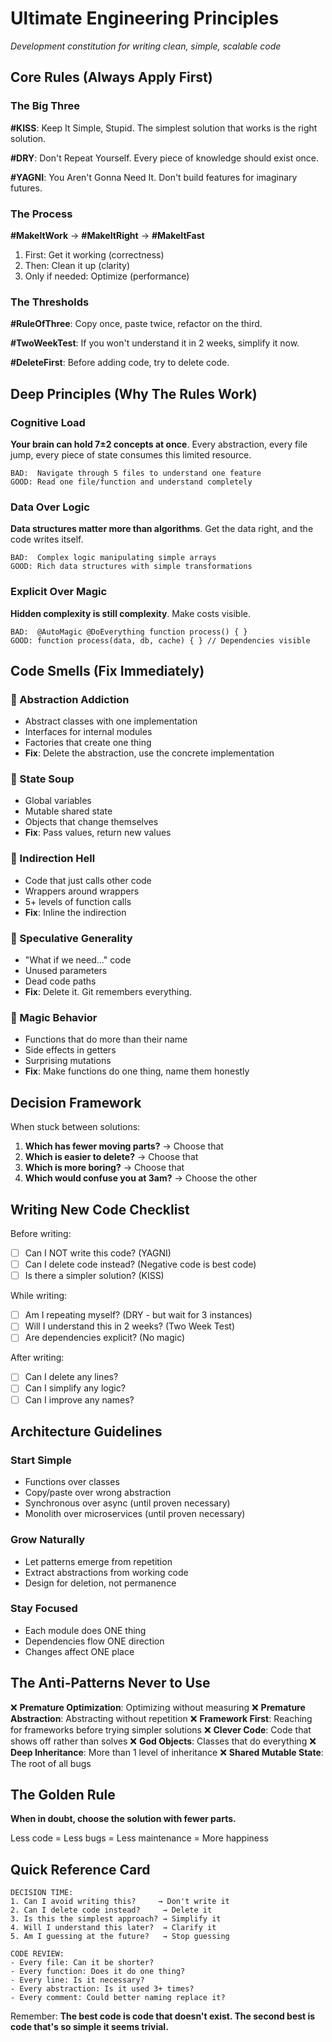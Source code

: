 # Ultimate Engineering Principles
*Development constitution for writing clean, simple, scalable code*

## Core Rules (Always Apply First)

### The Big Three
**#KISS**: Keep It Simple, Stupid. The simplest solution that works is the right solution.

**#DRY**: Don't Repeat Yourself. Every piece of knowledge should exist once.

**#YAGNI**: You Aren't Gonna Need It. Don't build features for imaginary futures.

### The Process
**#MakeItWork** → **#MakeItRight** → **#MakeItFast**
1. First: Get it working (correctness)
2. Then: Clean it up (clarity)
3. Only if needed: Optimize (performance)

### The Thresholds
**#RuleOfThree**: Copy once, paste twice, refactor on the third.

**#TwoWeekTest**: If you won't understand it in 2 weeks, simplify it now.

**#DeleteFirst**: Before adding code, try to delete code.

## Deep Principles (Why The Rules Work)

### Cognitive Load
**Your brain can hold 7±2 concepts at once**. Every abstraction, every file jump, every piece of state consumes this limited resource.

```
BAD:  Navigate through 5 files to understand one feature
GOOD: Read one file/function and understand completely
```

### Data Over Logic
**Data structures matter more than algorithms**. Get the data right, and the code writes itself.

```
BAD:  Complex logic manipulating simple arrays
GOOD: Rich data structures with simple transformations
```

### Explicit Over Magic
**Hidden complexity is still complexity**. Make costs visible.

```
BAD:  @AutoMagic @DoEverything function process() { }
GOOD: function process(data, db, cache) { } // Dependencies visible
```

## Code Smells (Fix Immediately)

### 🚨 Abstraction Addiction
- Abstract classes with one implementation
- Interfaces for internal modules
- Factories that create one thing
- **Fix**: Delete the abstraction, use the concrete implementation

### 🚨 State Soup
- Global variables
- Mutable shared state
- Objects that change themselves
- **Fix**: Pass values, return new values

### 🚨 Indirection Hell
- Code that just calls other code
- Wrappers around wrappers
- 5+ levels of function calls
- **Fix**: Inline the indirection

### 🚨 Speculative Generality
- "What if we need..." code
- Unused parameters
- Dead code paths
- **Fix**: Delete it. Git remembers everything.

### 🚨 Magic Behavior
- Functions that do more than their name
- Side effects in getters
- Surprising mutations
- **Fix**: Make functions do one thing, name them honestly

## Decision Framework

When stuck between solutions:

1. **Which has fewer moving parts?** → Choose that
2. **Which is easier to delete?** → Choose that
3. **Which is more boring?** → Choose that
4. **Which would confuse you at 3am?** → Choose the other

## Writing New Code Checklist

Before writing:
- [ ] Can I NOT write this code? (YAGNI)
- [ ] Can I delete code instead? (Negative code is best code)
- [ ] Is there a simpler solution? (KISS)

While writing:
- [ ] Am I repeating myself? (DRY - but wait for 3 instances)
- [ ] Will I understand this in 2 weeks? (Two Week Test)
- [ ] Are dependencies explicit? (No magic)

After writing:
- [ ] Can I delete any lines?
- [ ] Can I simplify any logic?
- [ ] Can I improve any names?

## Architecture Guidelines

### Start Simple
- Functions over classes
- Copy/paste over wrong abstraction
- Synchronous over async (until proven necessary)
- Monolith over microservices (until proven necessary)

### Grow Naturally
- Let patterns emerge from repetition
- Extract abstractions from working code
- Design for deletion, not permanence

### Stay Focused
- Each module does ONE thing
- Dependencies flow ONE direction
- Changes affect ONE place

## The Anti-Patterns Never to Use

❌ **Premature Optimization**: Optimizing without measuring
❌ **Premature Abstraction**: Abstracting without repetition
❌ **Framework First**: Reaching for frameworks before trying simpler solutions
❌ **Clever Code**: Code that shows off rather than solves
❌ **God Objects**: Classes that do everything
❌ **Deep Inheritance**: More than 1 level of inheritance
❌ **Shared Mutable State**: The root of all bugs

## The Golden Rule

**When in doubt, choose the solution with fewer parts.**

Less code = Less bugs = Less maintenance = More happiness

## Quick Reference Card

```
DECISION TIME:
1. Can I avoid writing this?     → Don't write it
2. Can I delete code instead?     → Delete it
3. Is this the simplest approach? → Simplify it
4. Will I understand this later?  → Clarify it
5. Am I guessing at the future?   → Stop guessing

CODE REVIEW:
- Every file: Can it be shorter?
- Every function: Does it do one thing?
- Every line: Is it necessary?
- Every abstraction: Is it used 3+ times?
- Every comment: Could better naming replace it?
```

Remember: **The best code is code that doesn't exist. The second best is code that's so simple it seems trivial.**